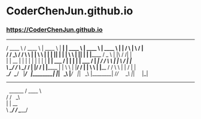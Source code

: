 # CoderChenJun.github.io
### https://CoderChenJun.github.io



   ______      ______     _______     ________   _______    _______     _______    ________       _       ___    ___    
  / ____ \    / ____ \   |  ____ \   |  ______| |  ____ \  |  ____ \   |  ____ \  |  ______|     / \     |   \  /   |   
 / /    \_\  / /    \ \  | |    \ \  | |______  | |____| | | |    \ \  | |____| | | |______     / _ \    | |\ \/ /| |   
| |      __ | |      | | | |     | | |  ______| |  ___  /  | |     | | |  ___  /  |  ______|   / / \ \   | | \  / | |   
 \ \____/ /  \ \____/ /  | |____/ /  | |______  | |   \ \  | |____/ /  | |   \ \  | |______   / /   \ \  | |  \/  | |   
  \______/    \______/   |_______/   |________| |_|    \_\ |_______/   |_|    \_\ |________| /_/     \_\ |_|      |_| 


-----------------
   ______
  / ____ \    
 / /    \_\  
| |      __  
 \ \____/ /
  \______/  
